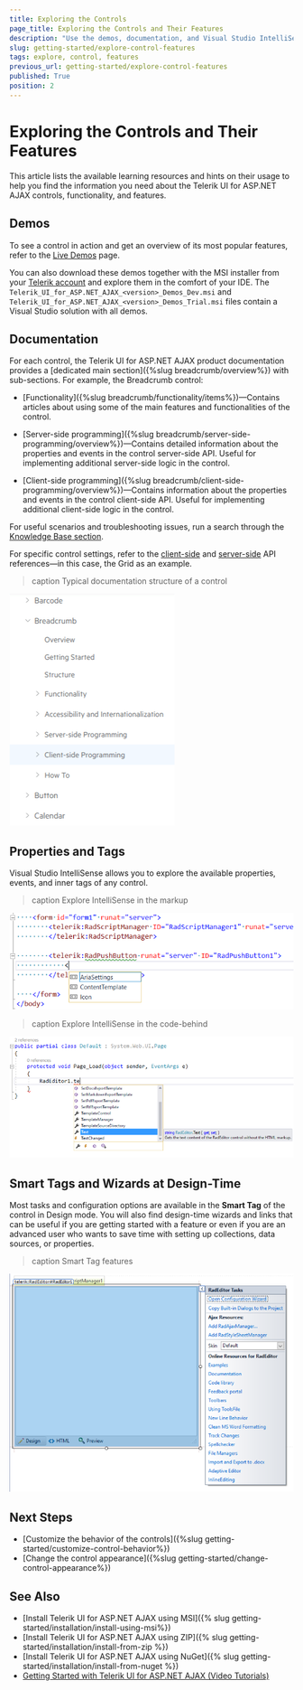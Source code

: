 ```yaml
---
title: Exploring the Controls
page_title: Exploring the Controls and Their Features
description: "Use the demos, documentation, and Visual Studio IntelliSense when you work with the Telerik UI for ASP.NET AJAX controls in Web Forms."
slug: getting-started/explore-control-features
tags: explore, control, features
previous_url: getting-started/explore-control-features
published: True
position: 2
---
```


# Exploring the Controls and Their Features

This article lists the available learning resources and hints on their usage to help you find the information you need about the Telerik UI for ASP.NET AJAX controls, functionality, and features.

## Demos

To see a control in action and get an overview of its most popular features, refer to the [Live Demos](https://demos.telerik.com/aspnet-ajax) page.

You can also download these demos together with the MSI installer from your [Telerik account](https://www.telerik.com/account/product-download?product=RCAJAX) and explore them in the comfort of your IDE. The `Telerik_UI_for_ASP.NET_AJAX_<version>_Demos_Dev.msi` and `Telerik_UI_for_ASP.NET_AJAX_<version>_Demos_Trial.msi` files contain a Visual Studio solution with all demos.

## Documentation

For each control, the Telerik UI for ASP.NET AJAX product documentation provides a [dedicated main section]({%slug breadcrumb/overview%}) with sub-sections. For example, the Breadcrumb control:

* [Functionality]({%slug breadcrumb/functionality/items%})&mdash;Contains articles about using some of the main features and functionalities of the control.

* [Server-side programming]({%slug breadcrumb/server-side-programming/overview%})&mdash;Contains detailed information about the properties and events in the control server-side API. Useful for implementing additional server-side logic in the control.

* [Client-side programming]({%slug breadcrumb/client-side-programming/overview%})&mdash;Contains information about the properties and events in the control client-side API. Useful for implementing additional client-side logic in the control.

For useful scenarios and troubleshooting issues, run a search through the [Knowledge Base section](https://docs.telerik.com/devtools/aspnet-ajax/knowledge-base).

For specific control settings, refer to the [client-side](https://docs.telerik.com/devtools/aspnet-ajax/api/client/Telerik.Web.UI.GridColumn) and [server-side](https://docs.telerik.com/devtools/aspnet-ajax/api/server/Telerik.Web.UI/GridAnimationSettings) API references&mdash;in this case, the Grid as an example.

>caption Typical documentation structure of a control



![Documentation structure for a typical control](../images/typical-control-docs.png "Documentation structure for a typical control")

## Properties and Tags

Visual Studio IntelliSense allows you to explore the available properties, events, and inner tags of any control.

>caption Explore IntelliSense in the markup

![Explore IntelliSense in the markup](../images/markup-intellisense.png "Explore IntelliSense in the markup")

>caption Explore IntelliSense in the code-behind

![Explore IntelliSense in the code-behind](../images/code-behind-intellisense.png "Explore IntelliSense in the code-behind")

## Smart Tags and Wizards at Design-Time

Most tasks and configuration options are available in the **Smart Tag** of the control in Design mode. You will also find design-time wizards and links that can be useful if you are getting started with a feature or even if you are an advanced user who wants to save time with setting up collections, data sources, or properties.

>caption Smart Tag features

![Smart Tag features](../images/smart-tag-features.png "Smart Tag features")

## Next Steps

* [Customize the behavior of the controls]({%slug getting-started/customize-control-behavior%})
* [Change the control appearance]({%slug getting-started/change-control-appearance%})

## See Also

* [Install Telerik UI for ASP.NET AJAX using MSI]({% slug getting-started/installation/install-using-msi%})
* [Install Telerik UI for ASP.NET AJAX using ZIP]({% slug getting-started/installation/install-from-zip %})
* [Install Telerik UI for ASP.NET AJAX using NuGet]({% slug getting-started/installation/install-from-nuget %})
* [Getting Started with Telerik UI for ASP.NET AJAX (Video Tutorials)](https://learn.telerik.com/learn/course/external/view/elearning/5/telerik-ui-for-aspnet-ajax)
